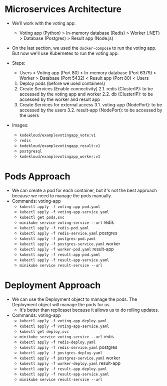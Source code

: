 # Microservices Architecture

- We'll work with the voting app:
  - Voting app (Python) > In-memory database (Redis) > Worker (.NET) > Database (Postgres) > Result app (Node.js)
- On the last section, we used the `docker-compose` to run the voting app. But now we'll use Kubernetes to run the voting app.
- Steps:

  - Users > Voting app (Port 80) > In-memory database (Port 6379) > Worker > Database (Port 5432) < Result app (Port 80) < Users

  1. Deploy pods (before we used containers)
  2. Create Services (Enable connectivity)
     2.1. redis (ClusterIP): to be accessed by the voting app and worker
     2.2. db (ClusterIP): to be accessed by the worker and result app
  3. Create Services for external access
     3.1. voting-app (NodePort): to be accessed by the users
     3.2. result-app (NodePort): to be accessed by the users

- Images:
  - `kodekloud/examplevotingapp_vote:v1`
  - `redis`
  - `kodekloud/examplevotingapp_result:v1`
  - `postgresql`
  - `kodekloud/examplevotingapp_worker:v1`

# Pods Approach

- We can create a pod for each container, but it's not the best approach because we need to manage the pods manually.
- Commands:
  voting-app
  - `kubectl apply -f voting-app-pod.yaml`
  - `kubectl apply -f voting-app-service.yaml`
  - `kubectl get pods,svc`
  - `minikube service voting-service --url`
    redis
  - `kubectl apply -f redis-pod.yaml`
  - `kubectl apply -f redis-service.yaml`
    postgres
  - `kubectl apply -f postgres-pod.yaml`
  - `kubectl apply -f postgres-service.yaml`
    worker
  - `kubectl apply -f worker-pod.yaml`
    result-app
  - `kubectl apply -f result-app-pod.yaml`
  - `kubectl apply -f result-app-service.yaml`
  - `minikube service result-service --url`

# Deployment Approach

- We can use the Deployment object to manage the pods. The Deployment object will manage the pods for us.
  - It's better than replicaset because it allows us to do rolling updates.
- Commands:
  voting-app
  - `kubectl apply -f voting-app-deploy.yaml`
  - `kubectl apply -f voting-app-service.yaml`
  - `kubectl get deploy,svc`
  - `minikube service voting-service --url`
    redis
  - `kubectl apply -f redis-deploy.yaml`
  - `kubectl apply -f redis-service.yaml`
    postgres
  - `kubectl apply -f postgres-deploy.yaml`
  - `kubectl apply -f postgres-service.yaml`
    worker
  - `kubectl apply -f worker-deploy.yaml`
    result-app
  - `kubectl apply -f result-app-deploy.yaml`
  - `kubectl apply -f result-app-service.yaml`
  - `minikube service result-service --url`
